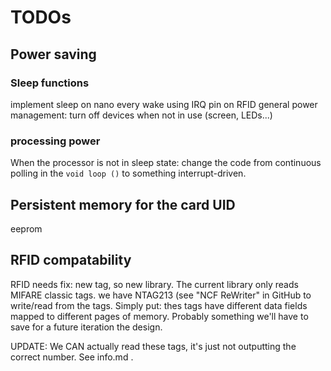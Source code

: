 # TODOs

## Power saving
### Sleep functions
implement sleep on nano every wake using IRQ pin on RFID general power management: turn off devices when not in use (screen, LEDs...)

### processing power
When the processor is not in sleep state: change the code from continuous polling in the `void loop ()` to something interrupt-driven.

## Persistent memory for the card UID
eeprom

## RFID compatability
RFID needs fix: new tag, so new library. The current library only reads MIFARE classic tags. we have NTAG213 (see "NCF ReWriter" in GitHub to write/read from the tags. Simply put: thes tags have different data fields mapped to different pages of memory. Probably something we'll have to save for a future iteration the design.

UPDATE: We CAN actually read these tags, it's just not outputting the correct number. See info.md .
